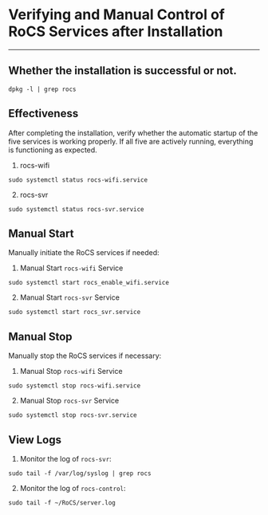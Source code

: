 # Verifying and Manual Control of RoCS Services after Installation

---

## Whether the installation is successful or not.
```shell
dpkg -l | grep rocs
```

## Effectiveness
After completing the installation, verify whether the automatic startup of the five services is working properly. If all five are actively running, everything is functioning as expected.

1. rocs-wifi
```shell
sudo systemctl status rocs-wifi.service
```

2. rocs-svr
```shell
sudo systemctl status rocs-svr.service
```

## Manual Start
Manually initiate the RoCS services if needed:

1. Manual Start `rocs-wifi` Service
```shell
sudo systemctl start rocs_enable_wifi.service
```

2. Manual Start `rocs-svr` Service
```shell
sudo systemctl start rocs_svr.service
```

## Manual Stop
Manually stop the RoCS services if necessary:

1. Manual Stop `rocs-wifi` Service
```shell
sudo systemctl stop rocs-wifi.service
```

2. Manual Stop `rocs-svr` Service
```shell
sudo systemctl stop rocs-svr.service
```

## View Logs
1. Monitor the log of `rocs-svr`:
```shell
sudo tail -f /var/log/syslog | grep rocs
```

2. Monitor the log of `rocs-control`:
```shell
sudo tail -f ~/RoCS/server.log
```